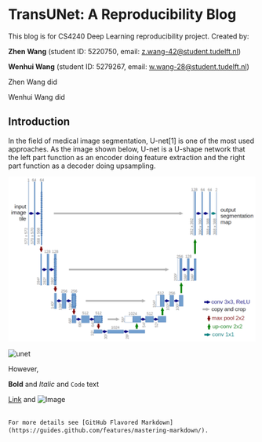 # TransUNet: A Reproducibility Blog

This blog is for CS4240 Deep Learning reproducibility project. Created by:

**Zhen Wang** (student ID: 5220750, email: z.wang-42@student.tudelft.nl)

**Wenhui Wang** (student ID: 5279267, email: w.wang-28@student.tudelft.nl)

Zhen Wang did

Wenhui Wang did

## Introduction

In the field of medical image segmentation, U-net[1] is one of the most used approaches. As the image shown below, U-net is a U-shape network that the left part function as an encoder doing feature extraction and the right part function as a decoder doing upsampling.

<img src="/img/unet.png" alt="U-net model" align=center/>

![unet](https://alicia-wenhui.github.io/dlblog.github.io/img/unet.png)

However, 





**Bold** and _Italic_ and `Code` text

[Link](url) and ![Image](src)
```

For more details see [GitHub Flavored Markdown](https://guides.github.com/features/mastering-markdown/).

